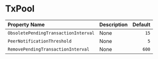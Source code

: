 # TxPool

| Property Name | Description | Default |
| :--- | :--- | ---: |
| `ObsoletePendingTransactionInterval` | None | `15` |
| `PeerNotificationThreshold` | None | `5` |
| `RemovePendingTransactionInterval` | None | `600` |

